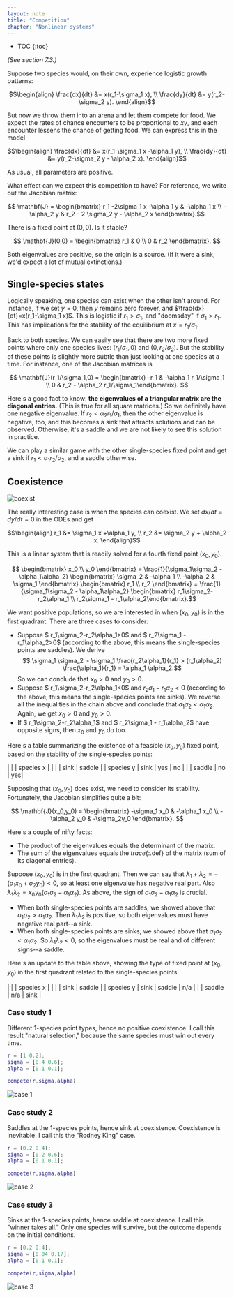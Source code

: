 ```yaml
---
layout: note
title: "Competition"
chapter: "Nonlinear systems"
---
```

* TOC
{:toc}

*(See section 7.3.)*

Suppose two species would, on their own, experience logistic growth patterns:

$$\begin{align}
\frac{dx}{dt} &= x(r_1-\sigma_1 x), \\
\frac{dy}{dt} &= y(r_2-\sigma_2 y).
\end{align}$$

But now we throw them into an arena and let them compete for food. We expect the rates of chance encounters to be proportional to $xy$, and each encounter lessens the chance of getting food. We can express this in the model

$$\begin{align}
\frac{dx}{dt} &= x(r_1-\sigma_1 x -\alpha_1 y), \\
\frac{dy}{dt} &= y(r_2-\sigma_2 y - \alpha_2 x).
\end{align}$$

As usual, all parameters are positive. 

What effect can we expect this competition to have? For reference, we write out the Jacobian matrix:

$$ \mathbf{J} = \begin{bmatrix} r_1 -2\sigma_1 x -\alpha_1 y & -\alpha_1 x \\ -\alpha_2 y & r_2 - 2 \sigma_2 y - \alpha_2 x \end{bmatrix}.$$ 

There is a fixed point at $(0,0)$. Is it stable? 

$$ \mathbf{J}(0,0) = \begin{bmatrix} r_1 & 0 \\ 0 & r_2 \end{bmatrix}. $$

Both eigenvalues are positive, so the origin is a source. (If it were a sink, we'd expect a lot of mutual extinctions.)

## Single-species states

Logically speaking, one species can exist when the other isn't around. For instance, if we set $y=0$, then $y$ remains zero forever, and $\frac{dx}{dt}=x(r_1-\sigma_1 x)$. This is logistic if $r_1>\sigma_1$, and "doomsday" if $\sigma_1>r_1$. This has implications for the stability of the equilibrium at $x=r_1/\sigma_1$. 

Back to both species. We can easily see that there are two more fixed points where only one species lives: $(r_1/\sigma_1,0)$ and $(0,r_2/\sigma_2)$. But the stability of these points is slightly more subtle than just looking at one species at a time. For instance, one of the Jacobian matrices is

$$ \mathbf{J}(r_1/\sigma_1,0) = \begin{bmatrix} -r_1 & -\alpha_1 r_1/\sigma_1 \\ 0 & r_2 - \alpha_2 r_1/\sigma_1\end{bmatrix}. $$

Here's a good fact to know: **the eigenvalues of a triangular matrix are the diagonal entries.** (This is true for all square matrices.) So we definitely have one negative eigenvalue. If $r_2 < \alpha_2 r_1/\sigma_1$, then the other eigenvalue is negative, too, and this becomes a sink that attracts solutions and can be observed. Otherwise, it's a saddle and we are not likely to see this solution in practice.

We can play a similar game with the other single-species fixed point and get a sink if $r_1 < \alpha_1 r_2/\sigma_2$, and a saddle otherwise.

## Coexistence

![coexist](coexist.jpg)

The really interesting case is when the species can coexist. We set $dx/dt=dy/dt=0$ in the ODEs and get

$$\begin{align}
r_1 &= \sigma_1 x  +\alpha_1 y, \\
r_2 &= \sigma_2 y + \alpha_2 x.
\end{align}$$

This is a linear system that is readily solved for a fourth fixed point $(x_0,y_0)$.

$$ \begin{bmatrix} x_0  \\ y_0 \end{bmatrix} = \frac{1}{\sigma_1\sigma_2 - \alpha_1\alpha_2} \begin{bmatrix} \sigma_2 & -\alpha_1 \\ -\alpha_2 & \sigma_1 \end{bmatrix} 
\begin{bmatrix} r_1  \\ r_2 \end{bmatrix} =  \frac{1}{\sigma_1\sigma_2 - \alpha_1\alpha_2} \begin{bmatrix} r_1\sigma_2-r_2\alpha_1  \\ r_2\sigma_1 - r_1\alpha_2\end{bmatrix}.$$

We want positive populations, so we are interested in when $(x_0,y_0)$ is in the first quadrant. There are three cases to consider:

* Suppose $ r_1\sigma_2-r_2\alpha_1>0$ and $ r_2\sigma_1 - r_1\alpha_2>0$ (according to the above, this means the single-species points are saddles). We derive
$$ \sigma_1 \sigma_2 > \sigma_1 \frac{r_2\alpha_1}{r_1} > (r_1\alpha_2) \frac{\alpha_1}{r_1} = \alpha_1 \alpha_2.$$
So we can conclude that $x_0>0$ and $y_0>0$. 
* Suppose $ r_1\sigma_2-r_2\alpha_1<0$ and $r_2\sigma_1 - r_1\alpha_2<0$ (according to the above, this means the single-species points are sinks). We reverse all the inequalities in the chain above and conclude that $\sigma_1\sigma_2 < \alpha_1\alpha_2$. Again, we get $x_0>0$ and $y_0>0$.
* If $ r_1\sigma_2-r_2\alpha_1$ and $ r_2\sigma_1 - r_1\alpha_2$ have opposite signs, then $x_0$ and $y_0$ do too. 

Here's a table summarizing the existence of a feasible $(x_0,y_0)$ fixed point, based on the stability of the single-species points:

| | | species x |
| | | sink  | saddle | 
| species y | sink | yes | no |
| | saddle | no | yes|

Supposing that $(x_0,y_0)$ does exist, we need to consider its stability. Fortunately, the Jacobian simplifies quite a bit:

$$ \mathbf{J}(x_0,y_0) = \begin{bmatrix} -\sigma_1 x_0 & -\alpha_1 x_0 \\ -\alpha_2 y_0  & -\sigma_2y_0  \end{bmatrix}. $$

Here's a couple of nifty facts:

* The product of the eigenvalues equals the determinant of the matrix.
* The sum of the eigenvalues equals the *trace*{:.def} of the matrix (sum of its diagonal entries).

Suppose $(x_0,y_0)$ is in the first quadrant. Then we can say that $\lambda_1+\lambda_2=-(\sigma_1x_0+\sigma_2y_0)<0$, so at least one eigenvalue has negative real part. Also  $\lambda_1\lambda_2 = x_0y_0(\sigma_1\sigma_2 - \alpha_1\alpha_2)$. As above, the sign of $\sigma_1\sigma_2 - \alpha_1\alpha_2$  is crucial.

* When both single-species points are saddles, we showed above that $\sigma_1 \sigma_2 >\alpha_1\alpha_2$. Then $\lambda_1\lambda_2$ is positive, so both eigenvalues must have negative real part--a sink.
*  When both single-species points are sinks, we showed above that $\sigma_1 \sigma_2 <\alpha_1\alpha_2$. So $\lambda_1\lambda_2<0$, so the eigenvalues must be real and of different signs--a saddle.

Here's an update to the table above, showing the type of fixed point at $(x_0,y_0)$ in the first quadrant related to the single-species points.

| | | species x |
| | | sink  | saddle | 
| species y | sink | saddle | n/a |
| | saddle | n/a | sink |


### Case study 1

Different 1-species point types, hence no positive coexistence. I call this result "natural selection," because the same species must win out every time. 

~~~matlab
r = [1 0.2];
sigma = [0.4 0.6];
alpha = [0.1 0.1];

compete(r,sigma,alpha)
~~~
![case 1](compete_case1.svg)


### Case study 2

Saddles at the 1-species points, hence sink at coexistence. Coexistence is inevitable. I call this the "Rodney King" case. 

~~~matlab
r = [0.2 0.4];
sigma = [0.2 0.6];
alpha = [0.1 0.1];

compete(r,sigma,alpha)
~~~

![case 2](compete_case2.svg)


### Case study 3

Sinks at the 1-species points, hence saddle at coexistence. I call this "winner takes all." Only one species will survive, but the outcome depends on the initial conditions. 

~~~matlab
r = [0.2 0.4];
sigma = [0.04 0.17];
alpha = [0.1 0.1];

compete(r,sigma,alpha)
~~~

![case 3](compete_case3.svg)

